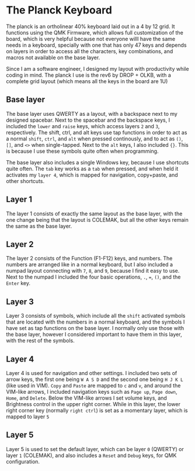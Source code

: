 # The Planck Keyboard

The planck is an ortholinear 40% keyboard laid out in a 4 by 12 grid.
It functions using the QMK Firmware, which allows full customization of the board, which is very helpful because not everyone willl have the same needs in a keyboard,
specially with one that has only 47 keys and depends on layers in order to access all the characters, key combinations, and macros not available on the base layer. 

Since I am a software engineer, I designed my layout with productivity while coding in mind. 
The planck I use is the rev6 by DROP + OLKB, with a complete grid layout (which means all the keys in the board are 1U)

## Base layer
The base layer uses QWERTY as a layout, with a backspace next to my designed spacebar.
Next to the spacebar and the backspace keys, I included the `lower` and `raise` keys, which access layers `2` and `3`, respectively.
The shift, ctrl, and alt keys use tap functions in order to act as a normal `shift`, `ctrl`, and `alt` when pressed continously, and to act as `()`, `[]`, and `<>` when single-tapped. Next to the `alt` keys, I also included `{}`. This is because I use these symbols quite often when programming.

The base layer also includes a single Windows key, because I use shortcuts quite often.
The `tab` key works as a `tab` when pressed, and when held it activates my `layer 4`, which is mapped for navigation, copy+paste, and other shortcuts.

## Layer 1
The layer 1 consists of exactly the same layout as the base layer, with the one change being that the layout is COLEMAK, but all the other keys remain the same as the base layer.

## Layer 2 
The layer 2 consists of the Function (F1-F12) keys, and numbers.
The numbers are arranged like in a normal keyboard, but I also included a numpad layout connecting with `7`, `8`, and `9`, because I find it easy to use. 
Next to the numpad I included the four basic operations, `.`, `=`, `()`, and the `Enter` key. 

## Layer 3
Layer 3 consists of symbols, which include all the `shift` activated symbols that are located with the numbers in a normal keyboard, and the symbols I have set as tap functions 
on the base layer. I normally only use those with the base layer, however I considered important to have them in this layer, with the rest of the symbols.

## Layer 4 
Layer 4 is used for navigation and other settings. 
I included two sets of arrow keys, the first one being `W A S D` and the second one being `H J K L` (like used in VIM).
`Copy` and `Paste` are mapped to `c` and `v`, and around the VIM-like arrows, I included navigation keys such as `Page up`, `Page down`, `Home`, and `Delete`.
Below the VIM-like arrows I set volume keys, and Brightness control in the upper right corner.
While in this layer, the lower right corner key (normally `right ctrl`) is set as a momentary layer, which is mapped to layer `5`

## Layer 5
Layer 5 is used to set the default layer, which can be layer `0` (QWERTY) or layer `1` (COLEMAK), and also includes a `Reset` and `Debug` keys, for QMK configuration.
